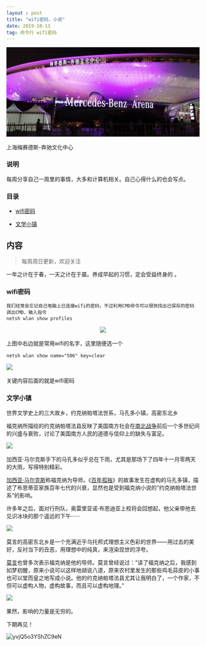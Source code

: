 ```yaml
---
layout : post
title: "wifi密码，小说"
date: 2019-10-13
tag: 命令行 wifi密码
---
```


<p align="center">
    <img src='https://raw.githubusercontent.com/elijahbai/elijahbai.github.io/master/img/FOD722E_G%40%25%25R(R_6%60N9%7EUW.jpg' style="max-width:100%;"></img>
</p>

上海梅赛德斯-奔驰文化中心

### 说明

每周分享自己一周里的事情，大多和计算机相关。自己心得什么的也会写点。

### 目录

- [wifi密码](#wifi密码)

- [文学小镇](#文学小镇)

## 内容

> 每周周日更新，欢迎关注

一年之计在于春，一天之计在于晨。养成早起的习惯，定会受益终身的 。

### wifi密码

```
我们经常会忘记自己电脑上已连接wifi的密码，不过利用CMD命令可以很快找出已保存的密码
调出CMD，输入指令
netsh wlan show profiles
```

<p align="center">
 <img src='http://www.bigbai.fun/img/20191006165747.png' style="max-width:100%;"></img>
</p>

上图中右边就是常用wifi的名字，这里随便选一个

```shell
netsh wlan show name="506" key=clear
```

![](http://www.bigbai.fun/img/20191006170403.png)

关键内容后面的就是wifi密码

### 文学小镇

世界文学史上的三大故乡，约克纳帕塔法世系，马孔多小镇，高密东北乡

福克纳所描绘的约克纳帕塔法县反映了美国南方社会在[南北战争](https://baike.baidu.com/item/%E5%8D%97%E5%8C%97%E6%88%98%E4%BA%89/631932)前后一个多世纪间的兴盛与衰败，讨论了美国南方人民的道德与信仰上的缺失与富足。

![](http://www.bigbai.fun/img/20191012113808.png)

加西亚·马尔克斯手下的马孔多似乎总在下雨，尤其是那场下了四年十一月零两天的大雨，写得特别精彩。

[加西亚·马尔克斯](https://baike.baidu.com/item/%E5%8A%A0%E8%A5%BF%E4%BA%9A%C2%B7%E9%A9%AC%E5%B0%94%E5%85%8B%E6%96%AF)称福克纳为导师。《[百年孤独](https://baike.baidu.com/item/%E7%99%BE%E5%B9%B4%E5%AD%A4%E7%8B%AC)》的故事发生在虚构的马孔多镇，描述了布恩蒂亚家族百年七代的兴衰，显然也是受到福克纳小说的”约克纳帕塔法世系“的影响。

许多年之后，面对行刑队，奥雷里亚诺·布恩迪亚上校将会回想起，他父亲带他去见识冰块的那个遥远的下午······

![](http://www.bigbai.fun/img/20191012111003.png)

莫言的高密东北乡是一个充满近乎乌托邦式理想主义色彩的世界——用过去的美好，反衬当下的丑恶，用理想中的纯真，来渲染现世的浮夸。

[莫言](https://baike.baidu.com/item/%E8%8E%AB%E8%A8%80)也曾多次表示福克纳是他的导师。莫言曾经说过：”读了福克纳之后，我感到如梦初醒，原来小说可以这样地胡说八道，原来农村里发生的那些鸡毛蒜皮的小事也可以堂而皇之地写成小说。他的约克纳帕塔法县尤其让我明白了，一个作家，不但可以虚构人物，虚构故事，而且可以虚构地理。”

![](http://www.bigbai.fun/img/20191012124217.png)

果然，影响的力量是无穷的。

下期再见！

![yvjQ5o3YShZC9eN](https://i.loli.net/2019/10/12/yvjQ5o3YShZC9eN.gif)
